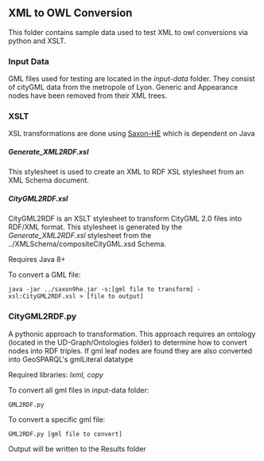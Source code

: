 ## XML to OWL Conversion
This folder contains sample data used to test XML to owl conversions via python and XSLT.

### Input Data
GML files used for testing are located in the _input-data_ folder. They consist of cityGML data from the metropole of Lyon. Generic and Appearance nodes have been removed from their XML trees.

### XSLT
XSL transformations are done using [Saxon-HE](http://saxon.sourceforge.net/) which is dependent on Java

##### Generate_XML2RDF.xsl
This stylesheet is used to create an XML to RDF XSL stylesheet from an XML Schema document.

##### CityGML2RDF.xsl
CityGML2RDF is an XSLT stylesheet to transform CityGML 2.0 files into RDF/XML format. This stylesheet is generated by the _Generate_XML2RDF.xsl_ stylesheet from the ../XMLSchema/compositeCityGML.xsd Schema.

Requires Java 8+

To convert a GML file:
```
java -jar ../saxon9he.jar -s:[gml file to transform] -xsl:CityGML2RDF.xsl > [file to output]
```

### CityGML2RDF.py
A pythonic approach to transformation. This approach requires an ontology (located in the UD-Graph/Ontologies folder) to determine how to convert nodes into RDF triples. If gml leaf nodes are found they are also converted into GeoSPARQL's gmlLiteral datatype

Required libraries: _lxml, copy_

To convert all gml files in input-data folder:
```
GML2RDF.py
```
To convert a specific gml file:
```
GML2RDF.py [gml file to convert]
```

Output will be written to the Results folder